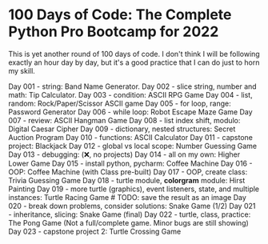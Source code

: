 # 100 Days of Code: The Complete Python Pro Bootcamp for 2022

This is yet another round of 100 days of code. I don't think I will be following exactly an hour day by day, but it's a good practice that I can do just to horn my skill.

Day 001 - string: Band Name Generator.
Day 002 - slice string, number and math: Tip Calculator.
Day 003 - condition: ASCII RPG Game
Day 004 - list, random: Rock/Paper/Scissor ASCII game
Day 005 - for loop, range: Password Generator
Day 006 - while loop: Robot Escape Maze Game
Day 007 - review: ASCII Hangman Game
Day 008 - list index shift, modulo: Digital Caesar Cipher
Day 009 - dictionary, nested structures: Secret Auction Program
Day 010 - functions: ASCII Calculator
Day 011 - capstone project: Blackjack
Day 012 - global vs local scope: Number Guessing Game
Day 013 - debugging: (❌, no projects)
Day 014 - all on my own: Higher Lower Game
Day 015 - install python, pycharm: Coffee Machine
Day 016 - OOP: Coffee Machine (with Class pre-built)
Day 017 - OOP, create class: Trivia Guessing Game
Day 018 - turtle module, **colorgram** module: Hirst Painting
Day 019 - more turtle (graphics), event listeners, state, and multiple instances: Turtle Racing Game
    # TODO: save the result as an image
Day 020 - break down problems, consider solutions: Snake Game (1/2)
Day 021 - inheritance, slicing: Snake Game (final)
Day 022 - turtle, class, practice: The Pong Game (Not a full/complete game. Minor bugs are still showing)
Day 023 - capstone project 2: Turtle Crossing Game
